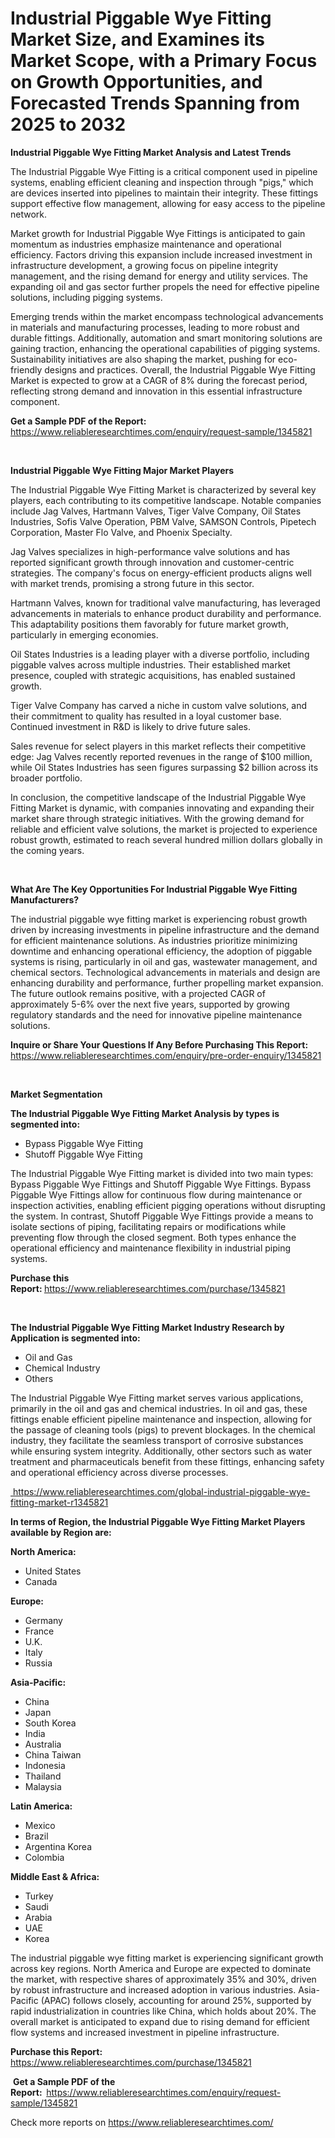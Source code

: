 <p><h1>Industrial Piggable Wye Fitting Market Size, and Examines its Market Scope, with a Primary Focus on Growth Opportunities, and Forecasted Trends Spanning from 2025 to 2032</h1></p><p><strong>Industrial Piggable Wye Fitting Market Analysis and Latest Trends</strong></p>
<p><p>The Industrial Piggable Wye Fitting is a critical component used in pipeline systems, enabling efficient cleaning and inspection through "pigs," which are devices inserted into pipelines to maintain their integrity. These fittings support effective flow management, allowing for easy access to the pipeline network.</p><p>Market growth for Industrial Piggable Wye Fittings is anticipated to gain momentum as industries emphasize maintenance and operational efficiency. Factors driving this expansion include increased investment in infrastructure development, a growing focus on pipeline integrity management, and the rising demand for energy and utility services. The expanding oil and gas sector further propels the need for effective pipeline solutions, including pigging systems.</p><p>Emerging trends within the market encompass technological advancements in materials and manufacturing processes, leading to more robust and durable fittings. Additionally, automation and smart monitoring solutions are gaining traction, enhancing the operational capabilities of pigging systems. Sustainability initiatives are also shaping the market, pushing for eco-friendly designs and practices. Overall, the Industrial Piggable Wye Fitting Market is expected to grow at a CAGR of 8% during the forecast period, reflecting strong demand and innovation in this essential infrastructure component.</p></p>
<p><strong>Get a Sample PDF of the Report:&nbsp;</strong> <a href="https://www.reliableresearchtimes.com/enquiry/request-sample/1345821?utm_campaign=2181&utm_medium=2&utm_source=Github&utm_content=ia&utm_term=27022025&utm_id=industrial-piggable-wye-fitting">https://www.reliableresearchtimes.com/enquiry/request-sample/1345821</a></p>
<p>&nbsp;</p>
<p><strong>Industrial Piggable Wye Fitting Major Market Players</strong></p>
<p><p>The Industrial Piggable Wye Fitting Market is characterized by several key players, each contributing to its competitive landscape. Notable companies include Jag Valves, Hartmann Valves, Tiger Valve Company, Oil States Industries, Sofis Valve Operation, PBM Valve, SAMSON Controls, Pipetech Corporation, Master Flo Valve, and Phoenix Specialty.</p><p>Jag Valves specializes in high-performance valve solutions and has reported significant growth through innovation and customer-centric strategies. The company's focus on energy-efficient products aligns well with market trends, promising a strong future in this sector.</p><p>Hartmann Valves, known for traditional valve manufacturing, has leveraged advancements in materials to enhance product durability and performance. This adaptability positions them favorably for future market growth, particularly in emerging economies.</p><p>Oil States Industries is a leading player with a diverse portfolio, including piggable valves across multiple industries. Their established market presence, coupled with strategic acquisitions, has enabled sustained growth.</p><p>Tiger Valve Company has carved a niche in custom valve solutions, and their commitment to quality has resulted in a loyal customer base. Continued investment in R&D is likely to drive future sales.</p><p>Sales revenue for select players in this market reflects their competitive edge: Jag Valves recently reported revenues in the range of $100 million, while Oil States Industries has seen figures surpassing $2 billion across its broader portfolio.</p><p>In conclusion, the competitive landscape of the Industrial Piggable Wye Fitting Market is dynamic, with companies innovating and expanding their market share through strategic initiatives. With the growing demand for reliable and efficient valve solutions, the market is projected to experience robust growth, estimated to reach several hundred million dollars globally in the coming years.</p></p>
<p>&nbsp;</p>
<p><strong>What Are The Key Opportunities For Industrial Piggable Wye Fitting Manufacturers?</strong></p>
<p><p>The industrial piggable wye fitting market is experiencing robust growth driven by increasing investments in pipeline infrastructure and the demand for efficient maintenance solutions. As industries prioritize minimizing downtime and enhancing operational efficiency, the adoption of piggable systems is rising, particularly in oil and gas, wastewater management, and chemical sectors. Technological advancements in materials and design are enhancing durability and performance, further propelling market expansion. The future outlook remains positive, with a projected CAGR of approximately 5-6% over the next five years, supported by growing regulatory standards and the need for innovative pipeline maintenance solutions.</p></p>
<p><strong>Inquire or Share Your Questions If Any Before Purchasing This Report:</strong> <a href="https://www.reliableresearchtimes.com/enquiry/pre-order-enquiry/1345821?utm_campaign=2181&utm_medium=2&utm_source=Github&utm_content=ia&utm_term=27022025&utm_id=industrial-piggable-wye-fitting">https://www.reliableresearchtimes.com/enquiry/pre-order-enquiry/1345821</a></p>
<p>&nbsp;</p>
<p><strong>Market Segmentation</strong></p>
<p><strong>The Industrial Piggable Wye Fitting Market Analysis by types is segmented into:</strong></p>
<p><ul><li>Bypass Piggable Wye Fitting</li><li>Shutoff Piggable Wye Fitting</li></ul></p>
<p><p>The Industrial Piggable Wye Fitting market is divided into two main types: Bypass Piggable Wye Fittings and Shutoff Piggable Wye Fittings. Bypass Piggable Wye Fittings allow for continuous flow during maintenance or inspection activities, enabling efficient pigging operations without disrupting the system. In contrast, Shutoff Piggable Wye Fittings provide a means to isolate sections of piping, facilitating repairs or modifications while preventing flow through the closed segment. Both types enhance the operational efficiency and maintenance flexibility in industrial piping systems.</p></p>
<p><strong>Purchase this Report:&nbsp;</strong><a href="https://www.reliableresearchtimes.com/purchase/1345821?utm_campaign=2181&utm_medium=2&utm_source=Github&utm_content=ia&utm_term=27022025&utm_id=industrial-piggable-wye-fitting">https://www.reliableresearchtimes.com/purchase/1345821</a></p>
<p>&nbsp;</p>
<p><strong>The Industrial Piggable Wye Fitting Market Industry Research by Application is segmented into:</strong></p>
<p><ul><li>Oil and Gas</li><li>Chemical Industry</li><li>Others</li></ul></p>
<p><p>The Industrial Piggable Wye Fitting market serves various applications, primarily in the oil and gas and chemical industries. In oil and gas, these fittings enable efficient pipeline maintenance and inspection, allowing for the passage of cleaning tools (pigs) to prevent blockages. In the chemical industry, they facilitate the seamless transport of corrosive substances while ensuring system integrity. Additionally, other sectors such as water treatment and pharmaceuticals benefit from these fittings, enhancing safety and operational efficiency across diverse processes.</p></p>
<p><a href="https://www.reliableresearchtimes.com/global-industrial-piggable-wye-fitting-market-r1345821?utm_campaign=2181&utm_medium=2&utm_source=Github&utm_content=ia&utm_term=27022025&utm_id=industrial-piggable-wye-fitting">&nbsp;https://www.reliableresearchtimes.com/global-industrial-piggable-wye-fitting-market-r1345821</a></p>
<p><strong>In terms of Region, the Industrial Piggable Wye Fitting Market Players available by Region are:</strong></p>
<p>
    <p> <strong> North America: </strong>
        <ul>
            <li>United States</li>
            <li>Canada</li>
        </ul>
        </p> 
    <p> <strong> Europe: </strong>
        <ul>
            <li>Germany</li>
            <li>France</li>
            <li>U.K.</li>
            <li>Italy</li>
            <li>Russia</li>
        </ul>
        </p> 
    <p> <strong> Asia-Pacific: </strong>
        <ul>
            <li>China</li>
            <li>Japan</li>
            <li>South Korea</li>
            <li>India</li>
            <li>Australia</li>
            <li>China Taiwan</li>
            <li>Indonesia</li>
            <li>Thailand</li>
            <li>Malaysia</li>
        </ul>
        </p> 
    <p> <strong> Latin America: </strong>
        <ul>
            <li>Mexico</li>
            <li>Brazil</li>
            <li>Argentina Korea</li>
            <li>Colombia</li>
        </ul>
        </p> 
    <p> <strong> Middle East & Africa: </strong>
        <ul>
            <li>Turkey</li>
            <li>Saudi</li>
            <li>Arabia</li>
            <li>UAE</li>
            <li>Korea</li>
        </ul>
    </p>
    </p>
<p><p>The industrial piggable wye fitting market is experiencing significant growth across key regions. North America and Europe are expected to dominate the market, with respective shares of approximately 35% and 30%, driven by robust infrastructure and increased adoption in various industries. Asia-Pacific (APAC) follows closely, accounting for around 25%, supported by rapid industrialization in countries like China, which holds about 20%. The overall market is anticipated to expand due to rising demand for efficient flow systems and increased investment in pipeline infrastructure.</p></p>
<p><strong>Purchase this Report: </strong><a href="https://www.reliableresearchtimes.com/purchase/1345821?utm_campaign=2181&utm_medium=2&utm_source=Github&utm_content=ia&utm_term=27022025&utm_id=industrial-piggable-wye-fitting">https://www.reliableresearchtimes.com/purchase/1345821</a></p>
<p>&nbsp;<strong>Get a Sample PDF of the Report:&nbsp;&nbsp;</strong><a href="https://www.reliableresearchtimes.com/enquiry/request-sample/1345821?utm_campaign=2181&utm_medium=2&utm_source=Github&utm_content=ia&utm_term=27022025&utm_id=industrial-piggable-wye-fitting">https://www.reliableresearchtimes.com/enquiry/request-sample/1345821</a></p>
<p><strong></strong></p>
<p>Check more reports on <a href="https://www.reliableresearchtimes.com/?utm_campaign=2181&utm_medium=2&utm_source=Github&utm_content=ia&utm_term=27022025&utm_id=industrial-piggable-wye-fitting">https://www.reliableresearchtimes.com/</a></p>